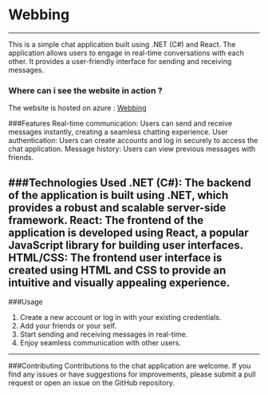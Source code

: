 # Webbing
***
This is a simple chat application built using .NET (C#) and React. The application allows users to engage in real-time conversations with each other. It provides a user-friendly interface for sending and receiving messages.

### Where can i see the website in action ?
The website is hosted on azure : [Webbing](https://webbingz.azurewebsites.net/ "Webbing")

###Features
Real-time communication: Users can send and receive messages instantly, creating a seamless chatting experience.
User authentication: Users can create accounts and log in securely to access the chat application.
Message history: Users can view previous messages with friends.

###Technologies Used
.NET (C#): The backend of the application is built using .NET, which provides a robust and scalable server-side framework.
React: The frontend of the application is developed using React, a popular JavaScript library for building user interfaces.
HTML/CSS: The frontend user interface is created using HTML and CSS to provide an intuitive and visually appealing experience.
---
###Usage
1. Create a new account or log in with your existing credentials.
2. Add your friends or your self.
3. Start sending and receiving messages in real-time.
4. Enjoy seamless communication with other users.
---
###Contributing
Contributions to the chat application are welcome. If you find any issues or have suggestions for improvements, please submit a pull request or open an issue on the GitHub repository.
